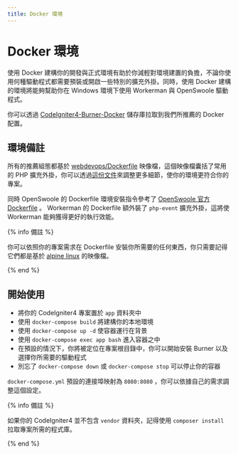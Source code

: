 ```yaml
---
title: Docker 環境
---
```


# Docker 環境

使用 Docker 建構你的開發與正式環境有助於你減輕對環境建置的負擔，不論你使用何種驅動程式都需要預裝或開啟一些特別的擴充外掛。同時，使用 Docker 建構的環境將能夠幫助你在 Windows 環境下使用 Workerman 與 OpenSwoole 驅動程式。

你可以透過 [CodeIgniter4-Burner-Docker](https://github.com/monkenWu/CodeIgniter4-Burner-Docker) 儲存庫拉取到我們所推薦的 Docker 配置。

## 環境備註

所有的推薦組態都基於 [webdevops/Dockerfile](https://github.com/webdevops/Dockerfile) 映像檔，這個映像檔囊括了常用的 PHP 擴充外掛，你可以透過[這份文件](https://dockerfile.readthedocs.io/en/latest/content/DockerImages/dockerfiles/php.html)來調整更多細節，使你的環境更符合你的專案。

同時 OpenSwoole 的 Dockerfile 環境安裝指令參考了 [OpenSwoole 官方 Dockerfile](https://github.com/openswoole/docker-openswoole/tree/master/dockerfiles) 。 Workerman 的 Dockerfile 額外裝了 `php-event` 擴充外掛，這將使 Workerman 能夠獲得更好的執行效能。

{% info 備註 %}

你可以依照你的專案需求在 Dockerfile 安裝你所需要的任何東西，你只需要記得它們都是基於 [alpine linux](https://www.alpinelinux.org/) 的映像檔。

{% end %}

## 開始使用

* 將你的 CodeIgniter4 專案置於 `app` 資料夾中
* 使用 `docker-compose build` 將建構你的本地環境
* 使用 `docker-compose up -d` 使容器運行在背景
* 使用 `docker-compose exec app bash` 進入容器之中
* 在預設的情況下，你將被定位在專案根目錄中，你可以開始安裝 Burner 以及選擇你所需要的驅動程式
* 別忘了 `docker-compose down` 或 `docker-compose stop` 可以停止你的容器

`docker-compose.yml` 預設的連接埠映射為 `8080:8080` ，你可以依據自己的需求調整這個設定。

{% info 備註 %}

如果你的 CodeIgniter4 並不包含 `vendor` 資料夾，記得使用 `composer install` 拉取專案所需的程式庫。

{% end %}

